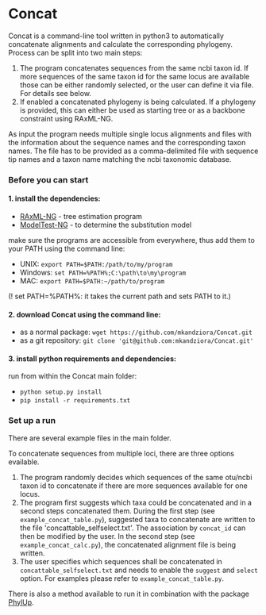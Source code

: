 # Concat     

Concat is a command-line tool written in python3 to automatically concatenate alignments and calculate the 
corresponding phylogeny. Process can be split into two main steps:
1. The program concatenates sequences from the same ncbi taxon id. If more sequences of the same taxon id for the same locus are available those can be either randomly selected, or the user can define it via file. For details see below. 
2. If enabled a concatenated phylogeny is being calculated. If a phylogeny is provided, this can either be used as starting tree or as a backbone constraint using RAxML-NG.

As input the program needs multiple single locus alignments and files with the information about the sequence names and 
the corresponding taxon names. The file has to be provided as a comma-delimited file with sequence tip names 
and a taxon name matching the ncbi taxonomic database. 



### Before you can start

#### 1. install the dependencies:

* [RAxML-NG](https://github.com/amkozlov/raxml-ng/archive/master.zip) - tree estimation program
* [ModelTest-NG](https://github.com/ddarriba/modeltest/archive/master.zip) - to determine the substitution model

make sure the programs are accessible from everywhere, thus add them to your PATH using the command line:
* UNIX: `export PATH=$PATH:/path/to/my/program`
* Windows: `set PATH=%PATH%;C:\path\to\my\program`
* MAC: `export PATH=$PATH:~/path/to/program`

(! set PATH=%PATH%:  it takes the current path and sets PATH to it.)

#### 2. download Concat using the command line:

* as a normal package: `wget https://github.com/mkandziora/Concat.git`
* as a git repository: `git clone 'git@github.com:mkandziora/Concat.git'`


#### 3. install python requirements and dependencies:

run from within the Concat main folder:

* `python setup.py install`
* `pip install -r requirements.txt`

   
### Set up a run

There are several example files in the main folder.

To concatenate sequences from multiple loci, there are three options evailable.
1. The program randomly decides which sequences of the same otu/ncbi taxon id to concatenate if there are 
more sequences available for one locus. 
2. The program first suggests which taxa could be concatenated and in a second steps concatenated them.
 During the first step (see `example_concat_table.py`), suggested taxa to concatenate are written to the file 'concattable_selfselect.txt'. The association by `concat_id` can then be modified by the user. In the second step (see `example_concat_calc.py`), the concatenated alignment file is being written.
3. The user specifies which sequences shall be concatenated in `concattable_selfselect.txt` and needs to enable the `suggest` and `select` option. For examples please refer to `example_concat_table.py`. 

There is also a method available to run it in combination with the package [PhylUp](https://github.com/mkandziora/PhylUp.git).

